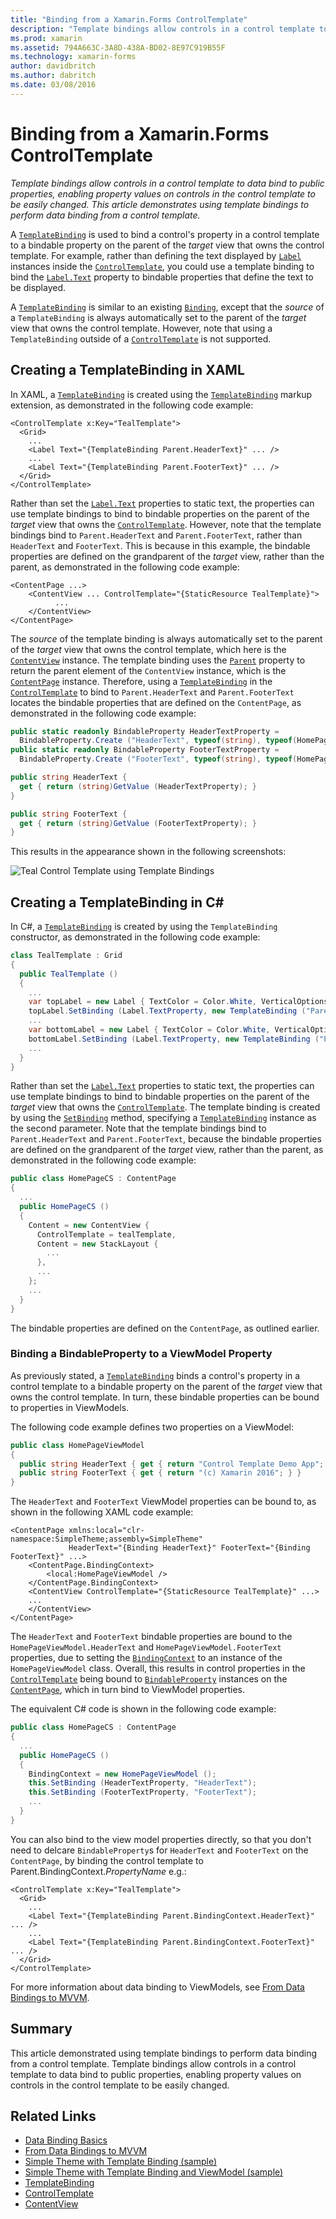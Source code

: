 ```yaml
---
title: "Binding from a Xamarin.Forms ControlTemplate"
description: "Template bindings allow controls in a control template to data bind to public properties, enabling property values on controls in the control template to be easily changed. This article demonstrates using template bindings to perform data binding from a control template."
ms.prod: xamarin
ms.assetid: 794A663C-3A8D-438A-BD02-8E97C919B55F
ms.technology: xamarin-forms
author: davidbritch
ms.author: dabritch
ms.date: 03/08/2016
---
```


# Binding from a Xamarin.Forms ControlTemplate

_Template bindings allow controls in a control template to data bind to public properties, enabling property values on controls in the control template to be easily changed. This article demonstrates using template bindings to perform data binding from a control template._

A [`TemplateBinding`](xref:Xamarin.Forms.TemplateBinding) is used to bind a control's property in a control template to a bindable property on the parent of the *target* view that owns the control template. For example, rather than defining the text displayed by [`Label`](xref:Xamarin.Forms.Label) instances inside the [`ControlTemplate`](xref:Xamarin.Forms.ControlTemplate), you could use a template binding to bind the [`Label.Text`](xref:Xamarin.Forms.Label.Text) property to bindable properties that define the text to be displayed.

A [`TemplateBinding`](xref:Xamarin.Forms.TemplateBinding) is similar to an existing [`Binding`](xref:Xamarin.Forms.Binding), except that the *source* of a `TemplateBinding` is always automatically set to the parent of the *target* view that owns the control template. However, note that using a `TemplateBinding` outside of a [`ControlTemplate`](xref:Xamarin.Forms.ControlTemplate) is not supported.

## Creating a TemplateBinding in XAML

In XAML, a [`TemplateBinding`](xref:Xamarin.Forms.TemplateBinding) is created using the [`TemplateBinding`](xref:Xamarin.Forms.Xaml.TemplateBindingExtension) markup extension, as demonstrated in the following code example:

```xaml
<ControlTemplate x:Key="TealTemplate">
  <Grid>
    ...
    <Label Text="{TemplateBinding Parent.HeaderText}" ... />
    ...
    <Label Text="{TemplateBinding Parent.FooterText}" ... />
  </Grid>
</ControlTemplate>
```

Rather than set the [`Label.Text`](xref:Xamarin.Forms.Label.Text) properties to static text, the properties can use template bindings to bind to bindable properties on the parent of the *target* view that owns the [`ControlTemplate`](xref:Xamarin.Forms.ControlTemplate). However, note that the template bindings bind to `Parent.HeaderText` and `Parent.FooterText`, rather than `HeaderText` and `FooterText`. This is because in this example, the bindable properties are defined on the grandparent of the *target* view, rather than the parent, as demonstrated in the following code example:

```xaml
<ContentPage ...>
    <ContentView ... ControlTemplate="{StaticResource TealTemplate}">
          ...
    </ContentView>
</ContentPage>
```

The *source* of the template binding is always automatically set to the parent of the *target* view that owns the control template, which here is the [`ContentView`](xref:Xamarin.Forms.ContentView) instance. The template binding uses the [`Parent`](xref:Xamarin.Forms.Element.Parent) property to return the parent element of the `ContentView` instance, which is the [`ContentPage`](xref:Xamarin.Forms.ContentPage) instance. Therefore, using a [`TemplateBinding`](xref:Xamarin.Forms.TemplateBinding) in the [`ControlTemplate`](xref:Xamarin.Forms.ControlTemplate) to bind to `Parent.HeaderText` and `Parent.FooterText` locates the bindable properties that are defined on the `ContentPage`, as demonstrated in the following code example:

```csharp
public static readonly BindableProperty HeaderTextProperty =
  BindableProperty.Create ("HeaderText", typeof(string), typeof(HomePage), "Control Template Demo App");
public static readonly BindableProperty FooterTextProperty =
  BindableProperty.Create ("FooterText", typeof(string), typeof(HomePage), "(c) Xamarin 2016");

public string HeaderText {
  get { return (string)GetValue (HeaderTextProperty); }
}

public string FooterText {
  get { return (string)GetValue (FooterTextProperty); }
}
```

This results in the appearance shown in the following screenshots:

![](template-binding-images/teal-theme.png "Teal Control Template using Template Bindings")

## Creating a TemplateBinding in C&#35;

In C#, a [`TemplateBinding`](xref:Xamarin.Forms.TemplateBinding) is created by using the `TemplateBinding` constructor, as demonstrated in the following code example:

```csharp
class TealTemplate : Grid
{
  public TealTemplate ()
  {
    ...
    var topLabel = new Label { TextColor = Color.White, VerticalOptions = LayoutOptions.Center };
    topLabel.SetBinding (Label.TextProperty, new TemplateBinding ("Parent.HeaderText"));
    ...
    var bottomLabel = new Label { TextColor = Color.White, VerticalOptions = LayoutOptions.Center };
    bottomLabel.SetBinding (Label.TextProperty, new TemplateBinding ("Parent.FooterText"));
    ...
  }
}
```

Rather than set the [`Label.Text`](xref:Xamarin.Forms.Label.Text) properties to static text, the properties can use template bindings to bind to bindable properties on the parent of the *target* view that owns the [`ControlTemplate`](xref:Xamarin.Forms.ControlTemplate). The template binding is created by using the [`SetBinding`](xref:Xamarin.Forms.BindableObject.SetBinding(Xamarin.Forms.BindableProperty,Xamarin.Forms.BindingBase)) method, specifying a [`TemplateBinding`](xref:Xamarin.Forms.TemplateBinding) instance as the second parameter. Note that the template bindings bind to `Parent.HeaderText` and `Parent.FooterText`, because the bindable properties are defined on the grandparent of the *target* view, rather than the parent, as demonstrated in the following code example:

```csharp
public class HomePageCS : ContentPage
{
  ...
  public HomePageCS ()
  {
    Content = new ContentView {
      ControlTemplate = tealTemplate,
      Content = new StackLayout {
        ...
      },
      ...
    };
    ...
  }
}
```

The bindable properties are defined on the `ContentPage`, as outlined earlier.

### Binding a BindableProperty to a ViewModel Property

As previously stated, a [`TemplateBinding`](xref:Xamarin.Forms.TemplateBinding) binds a control's property in a control template to a bindable property on the parent of the *target* view that owns the control template. In turn, these bindable properties can be bound to properties in ViewModels.

The following code example defines two properties on a ViewModel:

```csharp
public class HomePageViewModel
{
  public string HeaderText { get { return "Control Template Demo App"; } }
  public string FooterText { get { return "(c) Xamarin 2016"; } }
}
```

The `HeaderText` and `FooterText` ViewModel properties can be bound to, as shown in the following XAML code example:

```xaml
<ContentPage xmlns:local="clr-namespace:SimpleTheme;assembly=SimpleTheme"
             HeaderText="{Binding HeaderText}" FooterText="{Binding FooterText}" ...>
    <ContentPage.BindingContext>
        <local:HomePageViewModel />
    </ContentPage.BindingContext>
    <ContentView ControlTemplate="{StaticResource TealTemplate}" ...>
    ...
    </ContentView>
</ContentPage>
```

The `HeaderText` and `FooterText` bindable properties are bound to the `HomePageViewModel.HeaderText` and `HomePageViewModel.FooterText` properties, due to setting the [`BindingContext`](xref:Xamarin.Forms.BindableObject.BindingContext) to an instance of the `HomePageViewModel` class. Overall, this results in control properties in the [`ControlTemplate`](xref:Xamarin.Forms.ControlTemplate) being bound to [`BindableProperty`](xref:Xamarin.Forms.BindableProperty) instances on the [`ContentPage`](xref:Xamarin.Forms.ContentPage), which in turn bind to ViewModel properties.

The equivalent C# code is shown in the following code example:

```csharp
public class HomePageCS : ContentPage
{
  ...
  public HomePageCS ()
  {
    BindingContext = new HomePageViewModel ();
    this.SetBinding (HeaderTextProperty, "HeaderText");
    this.SetBinding (FooterTextProperty, "FooterText");
    ...
  }
}
```

You can also bind to the view model properties directly, so that you don't need to delcare `BindableProperty`s for `HeaderText` and `FooterText` on the `ContentPage`, by binding the control template to Parent.BindingContext._PropertyName_ e.g.:

```xaml
<ControlTemplate x:Key="TealTemplate">
  <Grid>
    ...
    <Label Text="{TemplateBinding Parent.BindingContext.HeaderText}" ... />
    ...
    <Label Text="{TemplateBinding Parent.BindingContext.FooterText}" ... />
  </Grid>
</ControlTemplate>
```

For more information about data binding to ViewModels, see [From Data Bindings to MVVM](~/xamarin-forms/xaml/xaml-basics/data-bindings-to-mvvm.md).

## Summary

This article demonstrated using template bindings to perform data binding from a control template. Template bindings allow controls in a control template to data bind to public properties, enabling property values on controls in the control template to be easily changed.



## Related Links

- [Data Binding Basics](~/xamarin-forms/xaml/xaml-basics/data-binding-basics.md)
- [From Data Bindings to MVVM](~/xamarin-forms/xaml/xaml-basics/data-bindings-to-mvvm.md)
- [Simple Theme with Template Binding (sample)](https://developer.xamarin.com/samples/xamarin-forms/templates/controltemplates/simplethemewithtemplatebinding/)
- [Simple Theme with Template Binding and ViewModel (sample)](https://developer.xamarin.com/samples/xamarin-forms/templates/controltemplates/simplethemewithtemplatebindingandviewmodel/)
- [TemplateBinding](xref:Xamarin.Forms.TemplateBinding)
- [ControlTemplate](xref:Xamarin.Forms.ControlTemplate)
- [ContentView](xref:Xamarin.Forms.ContentView)
